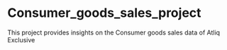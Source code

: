 # Consumer_goods_sales_project
This project provides insights on the Consumer goods sales data of Atliq Exclusive
